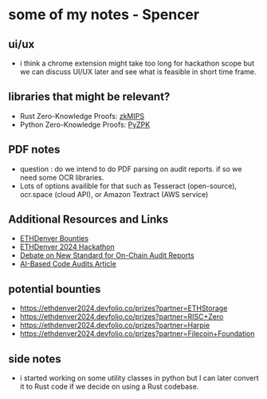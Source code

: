 # some of my notes - Spencer

## ui/ux
- i think a chrome extension might take too long for hackathon scope but we can discuss UI/UX later and see what is feasible in short time frame.

## libraries that might be relevant?
- Rust Zero-Knowledge Proofs: [zkMIPS](https://github.com/zkMIPS/zkm/)
- Python Zero-Knowledge Proofs: [PyZPK](https://github.com/OpenMined/PyZPK/)


## PDF notes
- question : do we intend to do PDF parsing on audit reports. if so we need some OCR libraries.
- Lots of options availible for that such as Tesseract (open-source), ocr.space (cloud API), or Amazon Textract (AWS service)

## Additional Resources and Links
- [ETHDenver Bounties](https://www.ethdenver.com/buidl/bounties/)
- [ETHDenver 2024 Hackathon](https://ethdenver2024.devfolio.co/)
- [Debate on New Standard for On-Chain Audit Reports](https://thedefiant.io/ethereum-developers-debate-new-standard-for-on-chain-audit-reports)
- [AI-Based Code Audits Article](https://www.coindesk.com/tech/2024/02/22/vitalik-buterin-floats-idea-of-ai-based-code-audits-ethereum-project-developers-back-him-up/)

## potential bounties
- https://ethdenver2024.devfolio.co/prizes?partner=ETHStorage
- https://ethdenver2024.devfolio.co/prizes?partner=RISC+Zero
- https://ethdenver2024.devfolio.co/prizes?partner=Harpie
- https://ethdenver2024.devfolio.co/prizes?partner=Filecoin+Foundation


## side notes
- i started working on some utility classes in python but I can later convert it to Rust code if we decide on using a Rust codebase.